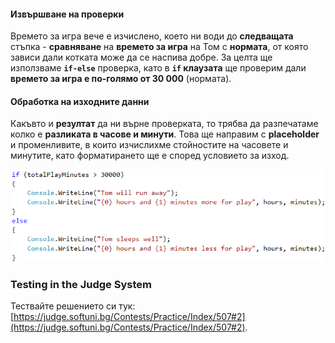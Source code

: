 #### Извършване на проверки

Времето за игра вече е изчислено, което ни води до **следващата** стъпка - **сравняване** на **времето за игра** на Том с **нормата**, от която зависи дали котката може да се наспива добре. За целта ще използваме **`if-else`** проверка, като в **`if` клаузата** ще проверим дали **времето за игра е по-голямо от 30 000** (нормата). 

#### Обработка на изходните данни

Какъвто и **резултат** да ни върне проверката, то трябва да разпечатаме колко е **разликата в часове и минути**. Това ще направим с **placeholder** и променливите, в които изчислихме стойностите на часовете и минутите, като форматирането ще е според условието за изход. 

![](/assets/chapter-3-2-images/03.Sleepy-tom-cat-05.png)

### Testing in the Judge System

Тествайте решението си тук: [https://judge.softuni.bg/Contests/Practice/Index/507#2](https://judge.softuni.bg/Contests/Practice/Index/507#2).